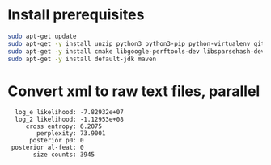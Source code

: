 
# Install prerequisites
~~~ bash
sudo apt-get update
sudo apt-get -y install unzip python3 python3-pip python-virtualenv git
sudo apt-get -y install cmake libgoogle-perftools-dev libsparsehash-dev
sudo apt-get -y install default-jdk maven 
~~~

# Convert xml to raw text files, parallel

~~~ raw
  log_e likelihood: -7.82932e+07
  log_2 likelihood: -1.12953e+08
     cross entropy: 6.2075
        perplexity: 73.9001
      posterior p0: 0
 posterior al-feat: 0
       size counts: 3945
~~~
